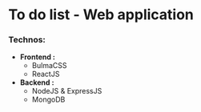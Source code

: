 # To do list - Web application

### Technos:

- **Frontend :**
    - BulmaCSS
    - ReactJS
- **Backend :**
    - NodeJS & ExpressJS
    - MongoDB